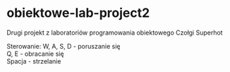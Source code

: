 # obiektowe-lab-project2
Drugi projekt z laboratoriów programowania obiektowego
Czołgi Superhot

Sterowanie:
W, A, S, D - poruszanie się  
Q, E - obracanie się  
Spacja - strzelanie
